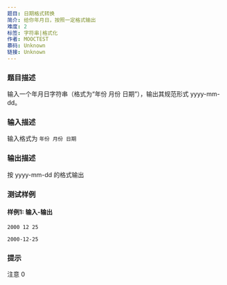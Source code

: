 ```yaml
---
题目: 日期格式转换
简介: 给你年月日，按照一定格式输出
难度: 2
标签: 字符串|格式化
作者: MOOCTEST
慕码: Unknown
链接: Unknown
---
```


### 题目描述

输入一个年月日字符串（格式为“年份 月份 日期”），输出其规范形式 yyyy-mm-dd。

### 输入描述

输入格式为 `年份 月份 日期`

### 输出描述

按 yyyy-mm-dd 的格式输出

### 测试样例

#### 样例1: 输入-输出

```
2000 12 25
```

```
2000-12-25
```

### 提示

注意 0